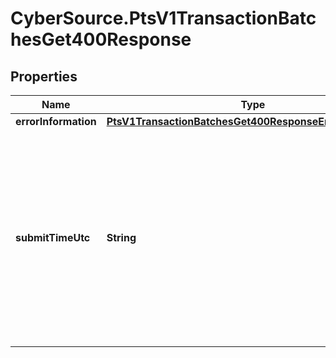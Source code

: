 # CyberSource.PtsV1TransactionBatchesGet400Response

## Properties
Name | Type | Description | Notes
------------ | ------------- | ------------- | -------------
**errorInformation** | [**PtsV1TransactionBatchesGet400ResponseErrorInformation**](PtsV1TransactionBatchesGet400ResponseErrorInformation.md) |  | [optional] 
**submitTimeUtc** | **String** | Time of request in UTC. &#x60;Format: YYYY-MM-DDThh:mm:ssZ&#x60;  Example 2016-08-11T22:47:57Z equals August 11, 2016, at 22:47:57 (10:47:57 p.m.). The T separates the date and the time. The Z indicates UTC.  | [optional] 


